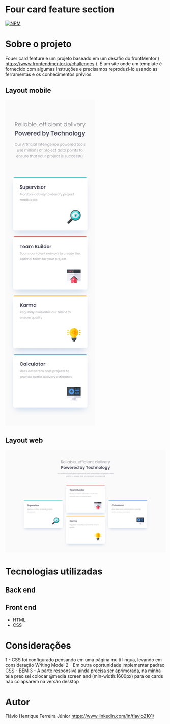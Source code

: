 # Four card feature section
[![NPM](https://img.shields.io/npm/l/react)](https://github.com/flavi2101/Four_card_featue_section/blob/main/LICENSE) 

# Sobre o projeto

Fouer card feature  é um projeto baseado em um desafio do frontMentor ( https://www.frontendmentor.io/challenges ). É um site onde um template é fornecido com algumas instruções e precisamos reproduzí-lo usando as ferramentas e os conhecimentos prévios.

## Layout mobile
![Mobile 1](https://github.com/flavi2101/Four_card_featue_section/blob/main/assets/design/mobile-design.jpg)


## Layout web
![Web 1](https://github.com/flavi2101/Four_card_featue_section/blob/main/assets/design/desktop-design.jpg)


# Tecnologias utilizadas
## Back end

## Front end
- HTML
- CSS

# Considerações
1 - CSS foi configurado pensando em uma página multi lingua, levando em consideração Writing Model
2 - Em outra oportunidade implementar padrao CSS - BEM
3 - A parte responsiva ainda precisa ser aprimorada, na minha tela precisei colocar @media screen and  (min-width:1600px) para os cards não colapsarem na versão desktop

# Autor
Flávio Henrique Ferreira Júnior
https://www.linkedin.com/in/flavio2101/
